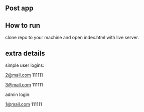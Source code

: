 ## Post app

## How to run
clone repo to your machine and open index.html with live server.

## extra details
simple user logins:

2@mail.com
111111

3@mail.com
111111

admin login:

1@mail.com
111111
